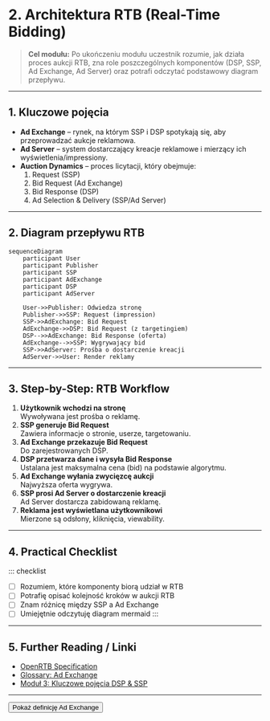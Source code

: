 # 2. Architektura RTB (Real-Time Bidding)

> **Cel modułu:**
> Po ukończeniu modułu uczestnik rozumie, jak działa proces aukcji RTB, zna role poszczególnych komponentów (DSP, SSP, Ad Exchange, Ad Server) oraz potrafi odczytać podstawowy diagram przepływu.

---

## 1. Kluczowe pojęcia
- **Ad Exchange** – rynek, na którym SSP i DSP spotykają się, aby przeprowadzać aukcje reklamowa.
- **Ad Server** – system dostarczający kreacje reklamowe i mierzący ich wyświetlenia/impressiony.
- **Auction Dynamics** – proces licytacji, który obejmuje:  
  1. Request (SSP)  
  2. Bid Request (Ad Exchange)  
  3. Bid Response (DSP)  
  4. Ad Selection & Delivery (SSP/Ad Server)

---

## 2. Diagram przepływu RTB
```mermaid
sequenceDiagram
    participant User
    participant Publisher
    participant SSP
    participant AdExchange
    participant DSP
    participant AdServer

    User->>Publisher: Odwiedza stronę
    Publisher->>SSP: Request (impression)
    SSP->>AdExchange: Bid Request
    AdExchange->>DSP: Bid Request (z targetingiem)
    DSP-->>AdExchange: Bid Response (oferta)
    AdExchange-->>SSP: Wygrywający bid
    SSP->>AdServer: Prośba o dostarczenie kreacji
    AdServer->>User: Render reklamy
```

---

## 3. Step-by-Step: RTB Workflow
1. **Użytkownik wchodzi na stronę**  
   Wywoływana jest prośba o reklamę.
2. **SSP generuje Bid Request**  
   Zawiera informacje o stronie, userze, targetowaniu.
3. **Ad Exchange przekazuje Bid Request**  
   Do zarejestrowanych DSP.
4. **DSP przetwarza dane i wysyła Bid Response**  
   Ustalana jest maksymalna cena (bid) na podstawie algorytmu.
5. **Ad Exchange wyłania zwycięzcę aukcji**  
   Najwyższa oferta wygrywa.
6. **SSP prosi Ad Server o dostarczenie kreacji**  
   Ad Server dostarcza zabidowaną reklamę.
7. **Reklama jest wyświetlana użytkownikowi**  
   Mierzone są odsłony, kliknięcia, viewability.

---

## 4. Practical Checklist
::: checklist
- [ ] Rozumiem, które komponenty biorą udział w RTB
- [ ] Potrafię opisać kolejność kroków w aukcji RTB
- [ ] Znam różnicę między SSP a Ad Exchange
- [ ] Umiejętnie odczytuję diagram mermaid
:::

---

## 5. Further Reading / Linki
- [OpenRTB Specification](https://iabtechlab.com/standards/openrtb)
- [Glossary: Ad Exchange](../glossary/ad-exchange.md)
- [Moduł 3: Kluczowe pojęcia DSP & SSP](3-key-concepts.md)

---

<button class="flashcard">Pokaż definicję Ad Exchange</button>
<div class="answer" hidden>
Ad Exchange to elektroniczny rynek, na którym SSP i DSP przeprowadzają aukcje reklamowe w czasie rzeczywistym, wymieniając bid requests i bid responses.
</div>